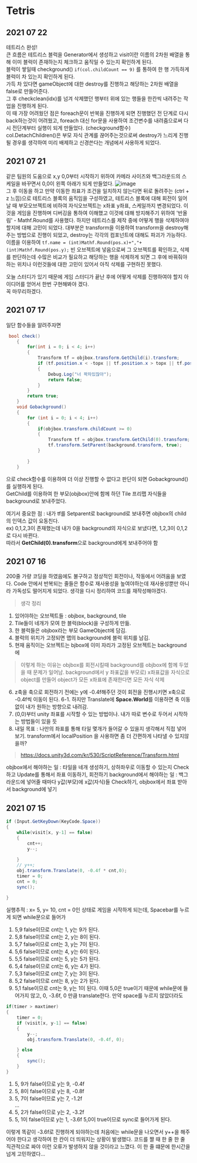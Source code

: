 # Tetris

## 2021 07 22
테트리스 완성!  
큰 흐름은 테트리스 블럭을 Generator에서 생성하고 visit이란 이름의 2차원 배열을 통해 이미 블럭이 존재하는지 체크하고 움직일 수 있는지 확인하게 된다.  
블럭이 쌓일때 checkground() `if(col.childCount == 9)` 를 통하여 한 행 가득하게 블럭이 차 있는지 확인하게 된다.  
가득 차 있다면 gameObject에 대한 destroy를 진행하고 해당하는 2차원 배열을 false로 만들어준다.  
그 후 checkclean(idx)를 넘겨 삭제했던 행부터 위에 있는 행들을 한칸씩 내려주는 작업을 진행하게 된다.  
이 때 가장 어려웠던 점은 foreach문이 반복을 진행하게 되면 진행했던 전 단계로 다시 back하는것이 어려웠고, foreach 대신 for문을 사용하여 조건변수를 내려줌으로써 다시 전단계부터 실행이 되게 만들었다. (checkground함수)  
col.DetachChildren()은 부모 자식 관계를 끊어주는것으로써 destroy가 느리게 진행 될 경우를 생각하여 미리 배제하고 신경쓴다는 개념에서 사용하게 되었다.

## 2021 07 21

같은 팀원의 도움으로 x,y 0,0부터 시작하기 위하여 카메라 사이즈와 백그라운드의 스케일을 바꾸면서 0,0이 왼쪽 아래가 되게 만들었다.
![image](https://user-images.githubusercontent.com/22047551/126459626-2cece7a1-dfd6-4bc2-9972-e884ac8c7e99.png)  
그 후 이동을 하고 만약 이동한 좌표가 조건을 일치하지 않는다면 뒤로 돌려주는 (ctrl + z 느낌)으로 테트리스 블록의 움직임을 구성하였고, 테트리스 블록에 대해 회전이 일어날 때 부모오브젝트에 비하여 자식오브젝트는 x좌표 y좌표, 스케일까지 변경되었다. 이것을 게임을 진행하며 디버깅을 통하여 이해했고 이것에 대해 방지해주기 위하여 '반올림' - Mathf.Round를 사용했다. 
하지만 테트리스를 제작 중에 어떻게 행을 삭제하여야 할지에 대해 고민이 되었다. 대부분은 transform을 이용하여 transform을 destroy해주는 방법으로 진행이 되었고, destroy는 각각의 컴포넌트에 대해도 파괴가 가능하다. 이름을 이용하여 `tf.name = (int)Mathf.Round(pos.x)+","+(int)Mathf.Round(pos.y);` 빈 오브젝트에 넣음으로써 그 오브젝트를 확인하고, 삭제를 판단하는데 수많은 비교가 필요하고 해당하는 행을 삭제하게 되면 그 후에 바꿔줘야하는 위치나 이런것들에 대한 고민이 있어서 아직 삭제를 구현하진 못했다.

오늘 스터디가 있기 때문에 게임 스터디가 끝난 후에 어떻게 삭제를 진행하여야 할지 아이디어를 얻어서 한번 구현해봐야 겠다.  
꼭 마무리하겠다.

## 2021 07 17
일단  함수들을 알려주자면

```CS
 bool check()
    {
        for(int i = 0; i < 4; i++)
        {
            Transform tf = objbox.transform.GetChild(i).transform;
            if (tf.position.x < -topx || tf.position.x > topx || tf.position.y < -topy)
            {
                Debug.Log("너 꽉차있잖아");
                return false;
            }
        }
        return true;
    }
    void Gobackground()
    {
        for (int i = 0; i < 4; i++)
        {
            if(objbox.transform.childCount >= 0)
            {
                Transform tf = objbox.transform.GetChild(0).transform;
                tf.transform.SetParent(background.transform, true);
            }
            
        }
    }
```
으로 check함수를 이용하여 더 이상 진행할 수 없다고 판단이 되면 Gobackground()를 실행하게 된다.  
GetChild를 이용하여 한 부모(objbox)안에 함께 하던 Tile 프리팹 자식들을 background로 보내주었다.   
  
여기서 중요한 점 : 내가 tf를 Setparent로 background로 보내주면 objbox의 child의 인덱스 값이 요동친다.  
ex) 0,1,2,3이 존재했는데 내가 0을 background의 자식으로 보냈다면, 1,2,3이 0,1,2로 다시 바뀐다.  
따라서 **GetChild(0).transform**으로 background에게 보내주어야 함



## 2021 07 16
200줄 가량 코딩을 하였음에도 불구하고 정상적인 회전이나, 작동에서 어려움을 보였다. Code 안에서 반복되는 줄들은 함수로 재사용성을 높여야하는데 재사용성뿐만 아니라 가독성도 떨어지게 되었다.
생각을 다시 정리하여 코드를 재작성해야겠다. 
> 생각 정리
1. 있어야하는 오브젝트들 : objbox, background, tile
2. Tile들이 네개가 모여 한 블럭(block)을 구성하게 만듦.
3. 한 블럭들은 objbox라는 부모 GameObject에 담김.
4. 블럭의 위치가 고정되면 맵의 background에 블럭 위치를 남김.
5. 현재 움직이는 오브젝트는 bjbox에 이미 자리가 고정된 오브젝트는 background에
> 이렇게 하는 이유는 objbox를 회전시킬때 background를 objbox에 함께 두었을 때 문제가 일어남.
> background에서 y 좌표값을 부모로) x좌표값을 자식으로 object를 만들어 object가 모든 x좌표에 존재한다면 모든 자식 삭제
6. z축을 축으로 회전하기 전에는 y에 -0.4f해주던 것이 회전을 진행시키면 x축으로 -0.4f씩 이동이 된다.
6-1. 하지만 Translate에 **Space.World**를 이용하면 축 이동 없이 내가 원하는 방향으로 내려감.
7. (0,0)부터 unity 좌표를 시작할 수 있는 방법이나. 내가 따로 변수로 두어서 시작하는 방법들이 있을 듯
8. 내일 목표 : 나만의 좌표를 통해 타일 몇개가 들어갈 수 있을지 생각해서 직접 넣어보기. transform에서 localPosition 을 사용하면 좀 더 간편하게 나타낼 수 있지않을까?
> https://docs.unity3d.com/kr/530/ScriptReference/Transform.html

objbox에서 해야하는 일 : 타일을 네개 생성하기, 상하좌우로 이동할 수 있는지 Check하고 Update를 통해서 좌표 이동하기, 회전하기
background에서 해야하는 일 : 백그라운드에 넣어줄 때마다 y값(부모)에 x값(자식)들 Check하기, objbox에서 좌표 받아서 background에 넣기


## 2021 07 15

```CS
if (Input.GetKeyDown(KeyCode.Space))
{
    while(visit[x, y-1] == false)
    {
        cnt++;
        y--;
        
    }
    // y++;
    obj.transform.Translate(0, -0.4f * cnt,0);
    timer = 0;
    cnt = 0;
    sync();
    
}
```
실행추적 :
x= 5, y= 10, cnt = 0인 상태로 게임을 시작하게 되는데, Spacebar를 누르게 되면 while문으로 들어가 
1) 5,9 false이므로 cnt는 1, y는 9가 된다.
2) 5,8 false이므로 cnt는 2, y는 8이 된다.
3) 5,7 false이므로 cnt는 3, y는 7이 된다.
4) 5,6 false이므로 cnt는 4, y는 6이 된다.
5) 5,5 false이므로 cnt는 5, y는 5가 된다.
6) 5,4 false이므로 cnt는 6, y는 4가 된다.
7) 5,3 false이므로 cnt는 7, y는 3이 된다.
8) 5,2 false이므로 cnt는 8, y는 2가 된다.
9) 5,1 false이므로 cnt는 9, y는 1이 된다.
이때 5,0은 true이기 때문에 while문에 들어가지 않고, 0, -3.6f, 0 만큼 translate한다.
만약 space를 누르지 않았더라도

```CS
if(timer > maxtimer)
{
    timer = 0;
    if (visit[x, y-1] == false)
    {
        y--;
        obj.transform.Translate(0, -0.4f, 0);

    } else
    {
        sync();
    }
}
```
1) 5, 9가 false이므로 y는 9, -0.4f
2) 5, 8이 false이므로 y는 8, -0.8f
3) 5, 7이 false이므로 y는 7, -1.2f  
...
8) 5, 2가 false이므로 y는 2, -3.2f
9) 5, 1이 false이므로 y는 1, -3.6f
5,0이 true이므로 sync로 들어가게 된다.

이렇게 똑같이 -3.6f로 진행하게 되야하는데 처음에는 while문을 나오면서 y++을 해주어야 한다고 생각하여 한 칸이 더 띄워지는 상황이 발생했다. 
코드를 짤 때 한 줄 한 줄 직관적으로 짜야 이런 오류가 발생하지 않을 것이라고 느꼈다. 이 한 줄 떄문에 한시간을 넘게 고민하였다... 
